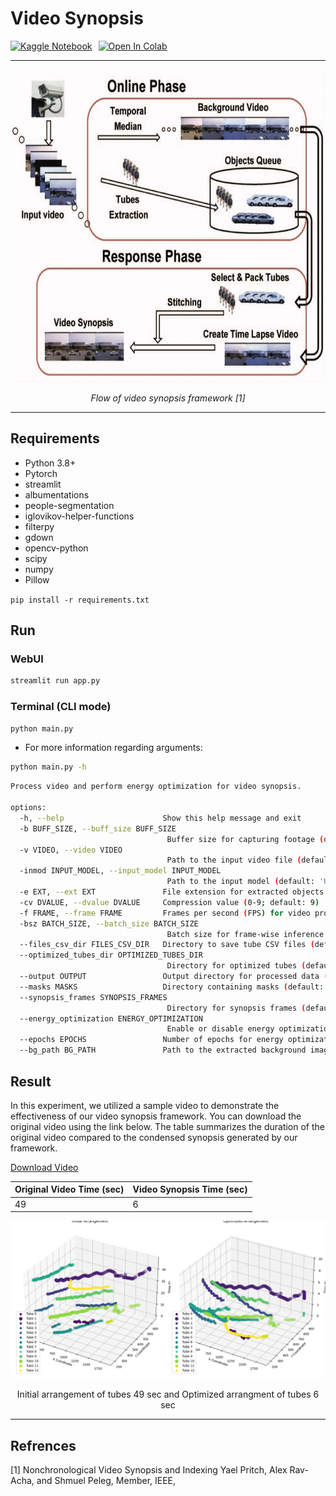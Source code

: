 # Video Synopsis

<div style="display: flex; align-items: center; gap: 10px;">
    <a href="https://www.kaggle.com/code/mithunparab/video-synopsis" target="_blank">
        <img src="https://kaggle.com/static/images/site-logo.png" alt="Kaggle Notebook" height="40" style="margin-bottom: -15px;">
    </a>
    <a href="https://colab.research.google.com/drive/1PxJu8XynAvpWxb_iNgpdFGYvHw5NQqnf?usp=sharing" target="_blank">
        <img src="https://colab.research.google.com/assets/colab-badge.svg" alt="Open In Colab">
    </a>
</div>

---
<div style="text-align: center;">
    <img src="static/video-synopsis-fig.jpg" alt="Video Synopsis Framework" width="500" height="500">
    <p><em>Flow of video synopsis framework [1]</em></p>
</div>

---

## Requirements

- Python 3.8+
- Pytorch
- streamlit
- albumentations
- people-segmentation
- iglovikov-helper-functions
- filterpy
- gdown
- opencv-python
- scipy
- numpy
- Pillow

```pip install -r requirements.txt```

## Run

### WebUI

```bash
streamlit run app.py
```

### Terminal (CLI mode)

```bash
python main.py
```

- For more information regarding arguments: <br>

```bash
python main.py -h
```

```bash
Process video and perform energy optimization for video synopsis.

options:
  -h, --help                      Show this help message and exit
  -b BUFF_SIZE, --buff_size BUFF_SIZE
                                   Buffer size for capturing footage (default: 32 frames)
  -v VIDEO, --video VIDEO
                                   Path to the input video file (default: '../src/all_rush_video.mp4')
  -inmod INPUT_MODEL, --input_model INPUT_MODEL
                                   Path to the input model (default: 'Unet_2020-07-20')
  -e EXT, --ext EXT               File extension for extracted objects (default: '.png')
  -cv DVALUE, --dvalue DVALUE     Compression value (0-9; default: 9)
  -f FRAME, --frame FRAME         Frames per second (FPS) for video processing (default: 15)
  -bsz BATCH_SIZE, --batch_size BATCH_SIZE
                                   Batch size for frame-wise inference (default: 8)
  --files_csv_dir FILES_CSV_DIR   Directory to save tube CSV files (default: '*/*.csv')
  --optimized_tubes_dir OPTIMIZED_TUBES_DIR
                                   Directory for optimized tubes (default: '../optimized_tubes')
  --output OUTPUT                 Output directory for processed data (default: 'output')
  --masks MASKS                   Directory containing masks (default: '../masks')
  --synopsis_frames SYNOPSIS_FRAMES
                                   Directory for synopsis frames (default: '../synopsis_frames')
  --energy_optimization ENERGY_OPTIMIZATION
                                   Enable or disable energy optimization (default: True)
  --epochs EPOCHS                 Number of epochs for energy optimization (default: 2000)
  --bg_path BG_PATH               Path to the extracted background image (default: '../bg/background_img.png')
```

## Result

In this experiment, we utilized a sample video to demonstrate the effectiveness of our video synopsis framework. You can download the original video using the link below. The table summarizes the duration of the original video compared to the condensed synopsis generated by our framework.

[Download Video](https://drive.google.com/file/d/1ZqZ9bVY75VbuRh_A1Qfzaw0iLKpZV6X9/view?usp=sharing)

| Original Video Time (sec) | Video Synopsis Time (sec) |
|---------------------------|---------------------------|
| 49                        | 6                         |

<div style="text-align: center;">
    <img src="static/optimized_tubes_plot.png" alt="Initial vs optimized tubes">
    <p>Initial arrangement of tubes 49 sec and Optimized arrangment of tubes 6 sec</p>
</div>

---

## Refrences

[1]  Nonchronological Video Synopsis and Indexing Yael Pritch, Alex Rav-Acha, and Shmuel Peleg, Member, IEEE,

